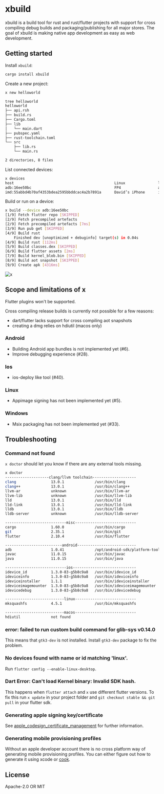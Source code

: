 # xbuild
xbuild is a build tool for rust and rust/flutter projects with support for cross compiling debug
builds and packaging/publishing for all major stores. The goal of xbuild is making native app development
as easy as web development.

## Getting started
Install `xbuild`:
```sh
cargo install xbuild
```

Create a new project:
```sh
x new helloworld

tree helloworld
helloworld
├── api.rsh
├── build.rs
├── Cargo.toml
├── lib
│   └── main.dart
├── pubspec.yaml
├── rust-toolchain.toml
└── src
    ├── lib.rs
    └── main.rs

2 directories, 8 files
```

List connected devices:
```sh
x devices
host                                              Linux               linux x64           Arch Linux 5.16.10-arch1-1
adb:16ee50bc                                      FP4                 android arm64       Android 11 (API 30)
imd:55abbd4b70af4353bdea2595bbddcac4a2b7891a      David’s iPhone      ios arm64           iPhone OS 15.3.1
```

Build or run on a device:
```sh
x build --device adb:16ee50bc
[1/9] Fetch flutter repo [SKIPPED]
[2/9] Fetch precompiled artefacts
[2/9] Fetch precompiled artefacts [7ms]
[3/9] Run pub get [SKIPPED]
[4/9] Build rust
    Finished dev [unoptimized + debuginfo] target(s) in 0.04s
[4/9] Build rust [112ms]
[5/9] Build classes.dex [SKIPPED]
[6/9] Build flutter assets [2ms]
[7/9] Build kernel_blob.bin [SKIPPED]
[8/9] Build aot snapshot [SKIPPED]
[9/9] Create apk [4316ms]
```

![x](https://user-images.githubusercontent.com/741807/162616805-30b48faa-84f0-4fec-851a-4c94fd35c6bd.png)

## Scope and limitations of x
Flutter plugins won't be supported.

Cross compiling release builds is currently not possible for a few reasons:

 - dart/flutter lacks support for cross compiling aot snapshots
 - creating a dmg relies on hdiutil (macos only)

### Android
 - Building Android app bundles is not implemented yet (#6).
 - Improve debugging experience (#28).

### Ios
 - ios-deploy like tool (#40).

### Linux
 - Appimage signing has not been implemented yet (#5).

### Windows
 - Msix packaging has not been implemented yet (#33).

## Troubleshooting

### Command not found
`x doctor` should let you know if there are any external tools missing.

```sh
x doctor
--------------------clang/llvm toolchain--------------------
clang                13.0.1              /usr/bin/clang
clang++              13.0.1              /usr/bin/clang++
llvm-ar              unknown             /usr/bin/llvm-ar
llvm-lib             unknown             /usr/bin/llvm-lib
lld                  13.0.1              /usr/bin/lld
lld-link             13.0.1              /usr/bin/lld-link
lldb                 13.0.1              /usr/bin/lldb
lldb-server          unknown             /usr/bin/lldb-server

----------------------------misc----------------------------
cargo                1.60.0              /usr/bin/cargo
git                  2.35.1              /usr/bin/git
flutter              2.10.4              /usr/bin/flutter

--------------------------android---------------------------
adb                  1.0.41              /opt/android-sdk/platform-tools/adb
javac                11.0.15             /usr/bin/javac
java                 11.0.15             /usr/bin/java

----------------------------ios-----------------------------
idevice_id           1.3.0-83-g5b8c9a8   /usr/bin/idevice_id
ideviceinfo          1.3.0-83-g5b8c9a8   /usr/bin/ideviceinfo
ideviceinstaller     1.1.1               /usr/bin/ideviceinstaller
ideviceimagemounter  1.3.0-83-g5b8c9a8   /usr/bin/ideviceimagemounter
idevicedebug         1.3.0-83-g5b8c9a8   /usr/bin/idevicedebug

---------------------------linux----------------------------
mksquashfs           4.5.1               /usr/bin/mksquashfs

---------------------------macos----------------------------
hdiutil              not found
```

### error: failed to run custom build command for glib-sys v0.14.0
This means that `gtk3-dev` is not installed. Install `gtk3-dev` package to fix the problem.

### No devices found with name or id matching 'linux'.
Run `flutter config --enable-linux-desktop`.

### Dart Error: Can't load Kernel binary: Invalid SDK hash.
This happens when `flutter attach` and `x` use different flutter versions. To fix this run
`x update` in your project folder and `git checkout stable && git pull` in your flutter sdk.

### Generating apple signing key/certificate
See [apple_codesign_certificate_management](https://github.com/indygreg/PyOxidizer/blob/main/apple-codesign/docs/apple_codesign_certificate_management.rst) for further information.

### Generating mobile provisioning profiles
Without an apple developer account there is no cross platform way of generating mobile provisioning
profiles. You can either figure out how to generate it using xcode or [cook](https://github.com/n3d1117/cook).

## License
Apache-2.0 OR MIT
